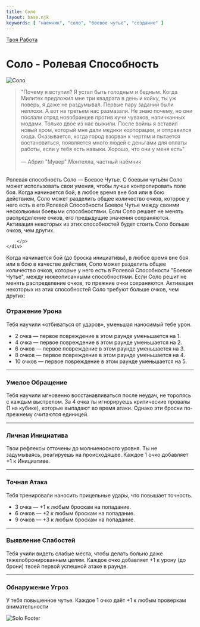 ```yaml
---
title: Соло
layout: base.njk
keywords: [ "наемник", "соло", "боевое чутье", "создание" ]
---
```

<a href="{{ '/job/' | url }}" class="return-link">Твоя Работа</a>
# Соло - Ролевая Способность

<div class="image-container image-left">
    <img src="{{ '/images/content/job/solo/solo-art.png' | url }}" alt="Соло">
    <div class="text">
        <p>

>"Почему я вступил? Я устал быть голодным и бедным. Когда Милитех предложил
мне три квадрата в день и койку, ты уж поверь, я даже не раздумывал. Первые пару
заданий были неплохи. А вот на третьем нас размазали. Не знаю почему, но они
послали отряд новобранцев против кучи чуваков, напичканных модами. Только
двое из нас выжили. После войны я вставил новый хром, который мне дали медики
корпорации, и отправился сюда. Оказывается, когда город взорван к чертям и
пытается востановиться, появляется много людей с деньгами для оплаты
работы, если у тебя есть навыки. Хорошо, что они у меня есть"<br><br>
— Абрил "Мувер" Монтелла, частный наёмник<br><br>

Ролевая способность Соло — Боевое Чутье. С боевым чутьём Соло
может использовать свои умения, чтобы лучше контролировать
поле боя. Когда начинается бой, в любое время вне боя или в
бою действием, Соло может разделить общее количество очков, которое у него есть в его Ролевой Способности Боевое
Чутье между своими несколькими боевыми способностями.
Если Соло решает не менять распределение очков, его предыдущие значения сохраняются. Активация некоторых из этих
способностей будет стоить Соло больше очков, чем других.

        </p>
    </div>
</div>

Когда начинается бой (до броска инициативы), в любое время вне боя или в бою в качестве
действия, Соло может разделить общее количество очков, которые у него есть в Ролевой
Способности "Боевое Чутье", между нижеописанными способностями. Если Соло решит
не менять распределение очков, то прежние очки сохраняются. Активация некоторых из
этих способностей Соло требуют больше очков, чем других:

### Отражение Урона

Тебя научили «отбиваться от ударов», уменьшая наносимый тебе урон.

- 2 очка — первое повреждение в этом раунде уменьшается на 1.
- 4 очка — первое повреждение в этом раунде уменьшается на 2.
- 6 очков — первое повреждение в этом раунде уменьшается на 3.
- 8 очков — первое повреждение в этом раунде уменьшается на 4.
- 10 очков — первое повреждение в этом раунде уменьшается на 5.

---

### Умелое Обращение

Тебя научили мгновенно восстанавливаться после неудач, не торопясь с каждым
выстрелом. За 4 очка ты игнорируешь критические провалы (1 на кубике), которые выпадают во время атаки.
Однако эти броски по-прежнему считаются единицей.

---

### Личная Инициатива

Твои рефлексы отточены до молниеносного уровня. Ты не задумываясь, реагируешь на происходящее.
Каждое 1 очко добавляет +1 к Инициативе.

---

### Точная Атака

Тебя тренировали наносить прицельные удары, что повышает точность.

- 3 очка — +1 к любым броскам на попадание.
- 6 очков — +2 к любым броскам на попадание.
- 9 очков — +3 к любым броскам на попадание.

---

### Выявление Слабостей

Тебя учили видеть слабые места, чтобы делать больно даже тяжелобронированным целям.
Каждое очко добавляет +1 к урону (до брони) твоей первой успешной атаке в раунде.

---

### Обнаружение Угроз

У тебя повышенное чутье. Каждое 1 очко даёт +1 к любым проверкам внимательности

<img src="{{ '/images/content/job/solo/solo-footer.png' | url }}" alt="Solo Footer" class="footer-image" />
